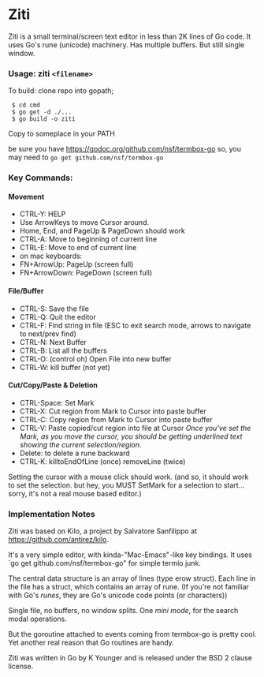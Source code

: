 # Ziti


Ziti is a small terminal/screen text editor in less than 2K lines of Go code. It uses Go's rune (unicode) machinery. Has multiple buffers. But still single window. 

### Usage: ziti `<filename>`

To build: clone repo into gopath;
 ```
  $ cd cmd
  $ go get -d ./...
  $ go build -o ziti
 ```

 Copy to someplace in your PATH

be sure you have https://godoc.org/github.com/nsf/termbox-go
so, you may need to `go get github.com/nsf/termbox-go`

### Key Commands:

#### Movement
* CTRL-Y: HELP
* Use ArrowKeys to move Cursor around.
* Home, End, and PageUp & PageDown should work
* CTRL-A: Move to beginning of current line
* CTRL-E: Move to end of current line
* on mac keyboards:
 * FN+ArrowUp: PageUp (screen full)
 * FN+ArrowDown: PageDown (screen full)
 
#### File/Buffer 
* CTRL-S: Save the file
* CTRL-Q: Quit the editor
* CTRL-F: Find string in file 
	(ESC to exit search mode, arrows to navigate to next/prev find)
* CTRL-N: Next Buffer
* CTRL-B: List all the buffers
* CTRL-O: (control oh) Open File into new buffer
* CTRL-W: kill buffer (not yet)

#### Cut/Copy/Paste & Deletion
* CTRL-Space: Set Mark
* CTRL-X: Cut region from Mark to Cursor into paste buffer
* CTRL-C: Copy region from Mark to Cursor into paste buffer
* CTRL-V: Paste copied/cut region into file at Cursor
_Once you've set the Mark, as you move the cursor,
you should be getting underlined text showing the current
selection/region._
* Delete: to delete a rune backward
* CTRL-K: killtoEndOfLine (once) removeLine (twice)


Setting the cursor with a mouse click should work. (and so,
it should work to set the selection. but hey, you MUST SetMark
for a selection to start... sorry, it's not a real mouse based editor.)
    
### Implementation Notes
Ziti was based on Kilo, a project by Salvatore Sanfilippo <antirez at gmail dot com> at  https://github.com/antirez/kilo.

It's a very simple editor, with kinda-"Mac-Emacs"-like key bindings. It uses `go get github.com/nsf/termbox-go" for simple termio junk.

The central data structure is an array of lines (type erow struct). Each line in the file has a struct, which contains an array of rune. (If you're not familiar with Go's _runes_, they are Go's unicode code points (or characters))

Single file, no buffers, no window splits. One _mini mode_, for the search modal operations.

But the goroutine attached to events coming from termbox-go is pretty cool. Yet another real reason that Go routines
are handy.

Ziti was written in Go by K Younger and is released
under the BSD 2 clause license.
